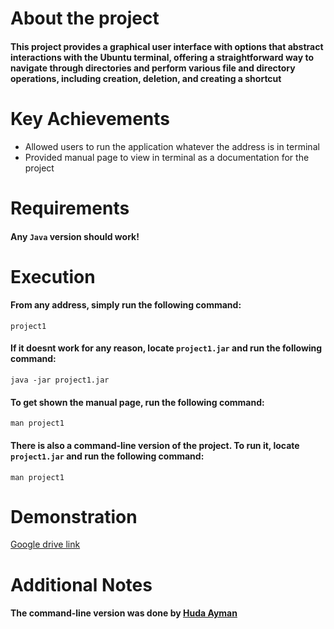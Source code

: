 # About the project
#### This project provides a graphical user interface with options that abstract interactions with the Ubuntu terminal, offering a straightforward way to navigate through directories and perform various file and directory operations, including creation, deletion, and creating a shortcut

# Key Achievements

* Allowed users to run the application whatever the address is in terminal
* Provided manual page to view in terminal as a documentation for the project

# Requirements
#### Any `Java` version should work!

# Execution
#### From any address, simply run the following command:
```
project1
```
#### If it doesnt work for any reason, locate `project1.jar` and run the following command:
```
java -jar project1.jar
```
#### To get shown the manual page, run the following command:
```
man project1
```
#### There is also a command-line version of the project. To run it, locate `project1.jar` and run the following command:
```
man project1
```
# Demonstration
[Google drive link](https://drive.google.com/file/d/1hvyRtI7Ezof60SnfCNlyguJ3weQ5OLQU/view?usp=share_link)

# Additional Notes
#### The command-line version was done by [Huda Ayman](https://www.linkedin.com/in/huda-ayman-63a774216/)




